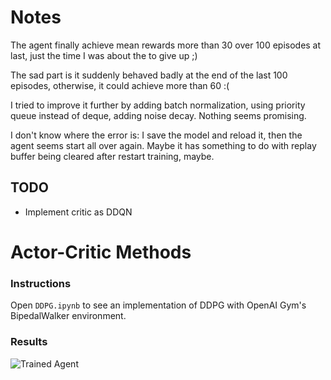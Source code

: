 [//]: # "Image References"

[image1]: https://user-images.githubusercontent.com/10624937/42135608-be87357e-7d12-11e8-8eca-e6d5fabdba6b.gif "Trained Agent"

# Notes

The agent finally achieve mean rewards more than 30 over 100 episodes at last, just the time I was about the to give up ;)

The sad part is it suddenly behaved badly at the end of the last 100 episodes, otherwise, it could achieve more than 60 :(



I tried to improve it further by adding batch normalization, using priority queue instead of deque, adding noise decay. Nothing seems promising. 

I don't know where the error is: I save the model and reload it, then the agent seems start all over again. Maybe it has something to do with replay buffer being cleared after restart training, maybe.

## TODO

- Implement critic as DDQN

# Actor-Critic Methods

### Instructions

Open `DDPG.ipynb` to see an implementation of DDPG with OpenAI Gym's BipedalWalker environment.

### Results

![Trained Agent][image1]
